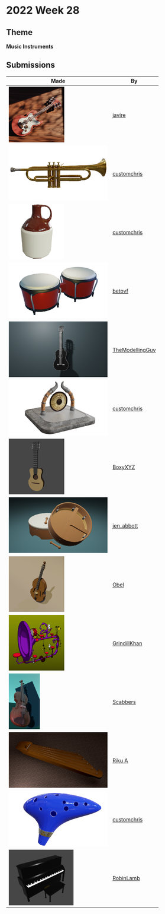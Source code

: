 # 2022 Week 28


## Theme

**Music Instruments**


## Submissions

| Made | By |
|------|----|
| <img src="./javire/electricGuitarEmoji.png" height="150" /> | [javire](./javire/) |
| <img src="./customchris/Trumpet.png" height="150" /> | [customchris](./customchris/) |
| <img src="./customchris/Jug.png" height="150" /> | [customchris](./customchris/) |
| <img src="./betovf/bongos.png" height="150" /> | [betovf](./betovf/) |
| <img src="./TheModellingGuy/guitar_render.png" height="150" /> | [TheModellingGuy](./TheModellingGuy/) |
| <img src="./customchris/gong.png" height="150" /> | [customchris](./customchris/) |
| <img src="./BoxyXYZ/Week-28-Guitar.png" height="150" /> | [BoxyXYZ](./BoxyXYZ/) |
| <img src="./jen_abbott/jsa-bodhran-drum-july2022_.png" height="150" /> | [jen_abbott](./jen_abbott/) |
| <img src="./Obel/cello.png" height="150" /> | [Obel](./Obel/) |
| <img src="./GrindillKhan/Weekly_Musical_Instrument_GrindillKhan.jpg" height="150" /> | [GrindillKhan](./GrindillKhan/) |
| <img src="./Scabbers/Violin.png" height="150" /> | [Scabbers](./Scabbers/) |
| <img src="./RikuA/Kantele.png" height="150" /> | [Riku A](./RikuA/) |
| <img src="./customchris/ocarinaOfTime.png" height="150" /> | [customchris](./customchris/) |
| <img src="./RobinLamb/Piano.png" height="150" /> | [RobinLamb](./RobinLamb/) |

